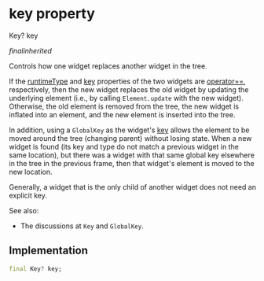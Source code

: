 


# key property







Key? key
  
_<span class="feature">final</span><span class="feature">inherited</span>_



<p>Controls how one widget replaces another widget in the tree.</p>
<p>If the <a href="../../zego_uikit_prebuilt_live_audio_room/ZegoUIKitPrebuiltLiveAudioRoom/runtimeType.md">runtimeType</a> and <a href="../../zego_uikit_prebuilt_live_audio_room/ZegoUIKitPrebuiltLiveAudioRoom/key.md">key</a> properties of the two widgets are
<a href="../../zego_uikit_prebuilt_live_audio_room/ZegoUIKitPrebuiltLiveAudioRoom/operator_equals.md">operator==</a>, respectively, then the new widget replaces the old widget by
updating the underlying element (i.e., by calling <code>Element.update</code> with the
new widget). Otherwise, the old element is removed from the tree, the new
widget is inflated into an element, and the new element is inserted into the
tree.</p>
<p>In addition, using a <code>GlobalKey</code> as the widget's <a href="../../zego_uikit_prebuilt_live_audio_room/ZegoUIKitPrebuiltLiveAudioRoom/key.md">key</a> allows the element
to be moved around the tree (changing parent) without losing state. When a
new widget is found (its key and type do not match a previous widget in
the same location), but there was a widget with that same global key
elsewhere in the tree in the previous frame, then that widget's element is
moved to the new location.</p>
<p>Generally, a widget that is the only child of another widget does not need
an explicit key.</p>
<p>See also:</p>
<ul>
<li>The discussions at <code>Key</code> and <code>GlobalKey</code>.</li>
</ul>



## Implementation

```dart
final Key? key;
```







